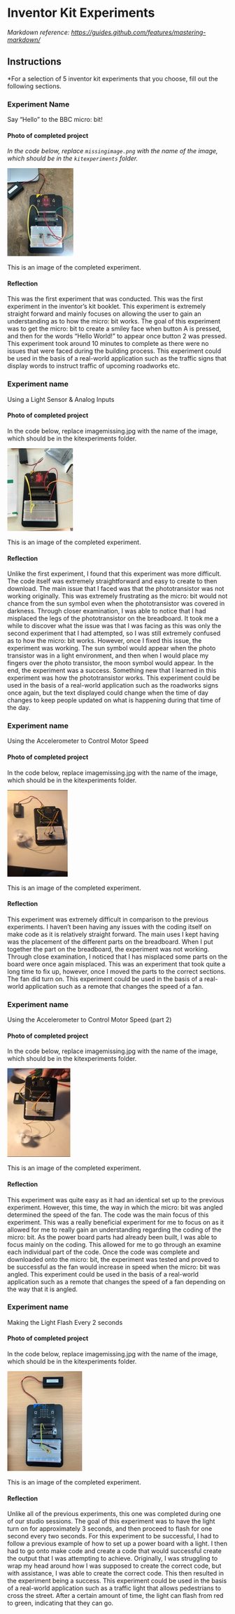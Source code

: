 # Inventor Kit Experiments

*Markdown reference: https://guides.github.com/features/mastering-markdown/*

## Instructions ##

*For a selection of 5 inventor kit experiments that you choose, fill out the following sections.

### Experiment Name ###

Say “Hello” to the BBC micro: bit!

#### Photo of completed project ####
*In the code below, replace `missingimage.png` with the name of the image, which should be in the `kitexperiments` folder.*

![Image](exp1.jpg)

This is an image of the completed experiment.

#### Reflection ####

This was the first experiment that was conducted. This was the first experiment in the inventor’s kit booklet. This experiment is extremely straight forward and mainly focuses on allowing the user to gain an understanding as to how the micro: bit works. The goal of this experiment was to get the micro: bit to create a smiley face when button A is pressed, and then for the words “Hello World!” to appear once button 2 was pressed. This experiment took around 10 minutes to complete as there were no issues that were faced during the building process. This experiment could be used in the basis of a real-world application such as the traffic signs that display words to instruct traffic of upcoming roadworks etc. 


### Experiment name ###

Using a Light Sensor & Analog Inputs 

#### Photo of completed project ####
In the code below, replace imagemissing.jpg with the name of the image, which should be in the kitexperiments folder.

![Image](exp2.jpg)

This is an image of the completed experiment.

#### Reflection ####

Unlike the first experiment, I found that this experiment was more difficult. The code itself was extremely straightforward and easy to create to then download. The main issue that I faced was that the phototransistor was not working originally. This was extremely frustrating as the micro: bit would not chance from the sun symbol even when the phototransistor was covered in darkness. Through closer examination, I was able to notice that I had misplaced the legs of the phototransistor on the breadboard. It took me a while to discover what the issue was that I was facing as this was only the second experiment that I had attempted, so I was still extremely confused as to how the micro: bit works. However, once I fixed this issue, the experiment was working. The sun symbol would appear when the photo transistor was in a light environment, and then when I would place my fingers over the photo transistor, the moon symbol would appear. In the end, the experiment was a success. Something new that I learned in this experiment was how the phototransistor works. This experiment could be used in the basis of a real-world application such as the roadworks signs once again, but the text displayed could change when the time of day changes to keep people updated on what is happening during that time of the day. 

### Experiment name ###

Using the Accelerometer to Control Motor Speed

#### Photo of completed project ####
In the code below, replace imagemissing.jpg with the name of the image, which should be in the kitexperiments folder.

![Image](exp3.jpg)

This is an image of the completed experiment.

#### Reflection ####

This experiment was extremely difficult in comparison to the previous experiments. I haven’t been having any issues with the coding itself on make code as it is relatively straight forward. The main uses I kept having was the placement of the different parts on the breadboard. When I put together the part on the breadboard, the experiment was not working. Through close examination, I noticed that I has misplaced some parts on the board were once again misplaced. This was an experiment that took quite a long time to fix up, however, once I moved the parts to the correct sections. The fan did turn on. This experiment could be used in the basis of a real-world application such as a remote that changes the speed of a fan.

### Experiment name ###

Using the Accelerometer to Control Motor Speed (part 2)

#### Photo of completed project ####
In the code below, replace imagemissing.jpg with the name of the image, which should be in the kitexperiments folder.

![Image](exp4.jpg)

This is an image of the completed experiment.

#### Reflection ####

This experiment was quite easy as it had an identical set up to the previous experiment. However, this time, the way in which the micro: bit was angled determined the speed of the fan. The code was the main focus of this experiment. This was a really beneficial experiment for me to focus on as it allowed for me to really gain an understanding regarding the coding of the micro: bit. As the power board parts had already been built, I was able to focus mainly on the coding. This allowed for me to go through an examine each individual part of the code. Once the code was complete and downloaded onto the micro: bit, the experiment was tested and proved to be successful as the fan would increase in speed when the micro: bit was angled. This experiment could be used in the basis of a real-world application such as a remote that changes the speed of a fan depending on the way that it is angled.

### Experiment name ###

 Making the Light Flash Every 2 seconds

#### Photo of completed project ####
In the code below, replace imagemissing.jpg with the name of the image, which should be in the kitexperiments folder.

![Image](exp5.jpg)

This is an image of the completed experiment. 

#### Reflection ####
Unlike all of the previous experiments, this one was completed during one of our studio sessions. The goal of this experiment was to have the light turn on for approximately 3 seconds, and then proceed to flash for one second every two seconds. For this experiment to be successful, I had to follow a previous example of how to set up a power board with a light. I then had to go onto make code and create a code that would successful create the output that I was attempting to achieve. Originally, I was struggling to wrap my head around how I was supposed to create the correct code, but with assistance, I was able to create the correct code. This then resulted in the experiment being a success. This experiment could be used in the basis of a real-world application such as a traffic light that allows pedestrians to cross the street. After a certain amount of time, the light can flash from red to green, indicating that they can go. 

